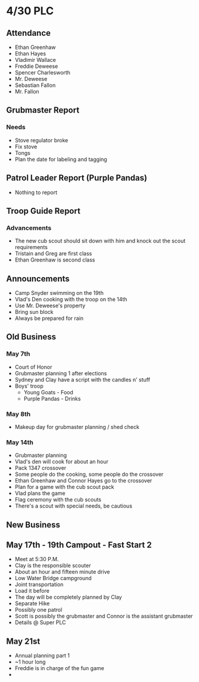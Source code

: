 # 4/30 PLC
## Attendance
 - Ethan Greenhaw
 - Ethan Hayes
 - Vladimir Wallace
 - Freddie Deweese
 - Spencer Charlesworth
 - Mr. Deweese
 - Sebastian Fallon
 - Mr. Fallon

 ## Grubmaster Report
 ### Needs
  - Stove regulator broke
  - Fix stove
  - Tongs
  - Plan the date for labeling and tagging
 ## Patrol Leader Report (Purple Pandas)
  - Nothing to report

## Troop Guide Report
### Advancements
 - The new cub scout should sit down with him and knock out the scout requirements
 - Tristain and Greg are first class
 - Ethan Greenhaw is second class
 
 ## Announcements
  - Camp Snyder swimming on the 19th
  - Vlad's Den cooking with the troop on the 14th
  - Use Mr. Deweese's property
  - Bring sun block
  - Always be prepared for rain
 
 ## Old Business
 ### May 7th
  - Court of Honor
  - Grubmaster planning 1 after elections
  - Sydney and Clay have a script with the candles n' stuff
  - Boys' troop
	  - Young Goats - Food
	  - Purple Pandas - Drinks
### May 8th
 - Makeup day for grubmaster planning / shed check
 ### May 14th
  - Grubmaster planning 
  - Vlad's den will cook for about an hour
  - Pack 1347 crossover
  - Some people do the cooking, some people do the crossover
  - Ethan Greenhaw and Connor Hayes go to the crossover
  - Plan for a game with the cub scout pack
  - Vlad plans the game
  - Flag ceremony with the cub scouts
  - There's a scout with special needs, be cautious
  ## New Business
  ## May 17th - 19th Campout - Fast Start 2
   - Meet at 5:30 P.M.
   - Clay is the responsible scouter
   - About an hour and fifteen minute drive
   - Low Water Bridge campground
   - Joint transportation
   - Load it before
   - The day will be completely planned by Clay
   - Separate Hike
   - Possibly one patrol
   - Scott is possibly the grubmaster and Connor is the assistant grubmaster
   - Details @ Super PLC
  ## May 21st
   - Annual planning part 1
   - ~1 hour long
   - Freddie is in charge of the fun game
   - 
<!--stackedit_data:
eyJoaXN0b3J5IjpbLTE1MzY1Nzc3NTAsMTY4NTIyOTI0NCwtMT
M0NTcxMjA4XX0=
-->